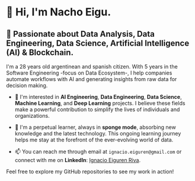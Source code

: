 # 👋 Hi, I'm Nacho Eigu. 

## 👀 Passionate about Data Analysis, Data Engineering, Data Science, Artificial Intelligence (AI) & Blockchain.

I'm a 28 years old argentinean and spanish citizen. With 5 years in the Software Engineering -focus on Data Ecosystem-, I help companies automate workflows with AI and generating insights from raw data for decision making.

- 💼 I'm interested in **AI Engineering**, **Data Engineering**, **Data Science**, **Machine Learning**, and **Deep Learning** projects. I believe these fields make a powerful contribution to simplify the lives of individuals and organizations.

- 🌱 I'm a perpetual learner, always in **sponge mode**, absorbing new knowledge and the latest technology. This ongoing learning journey helps me stay at the forefront of the ever-evolving world of data.

- 📫 You can reach me through email at `ignacio.eiguren@gmail.com` or connect with me on **LinkedIn**: [Ignacio Eiguren Riva](https://www.linkedin.com/in/ignacio-eiguren).

Feel free to explore my GitHub repositories to see my work in action!

